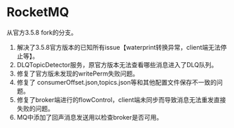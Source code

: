 # RocketMQ
从官方3.5.8 fork的分支。
1. 解决了3.5.8官方版本的已知所有issue【waterprint转换异常，client端无法停止等】。
2. DLQTopicDetector服务，原官方版本无法查看哪些消息进入了DLQ队列。
3. 修复了官方版未发现的writePerm失败问题。
4. 修复了 consumerOffset.json,topics.json等和其他配置文件保存不一致的问题。
5. 修复了broker端进行的flowControl，client端未同步而导致消息无法重发直接失败的问题。
6. MQ中添加了回声消息发送用以检查broker是否可用。

